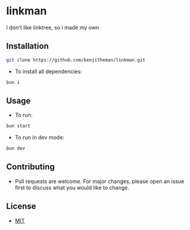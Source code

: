 # linkman

I don't like linktree, so i made my own

## Installation

```sh
git clone https://github.com/kenjitheman/linkman.git
```

- To install all dependencies:

```sh
bun i
```

## Usage

- To run:

```sh
bun start
```

- To run in dev mode:

```sh
bun dev
```

## Contributing

- Pull requests are welcome. For major changes, please open an issue first
to discuss what you would like to change.

## License

- [MIT](./LICENSE)
